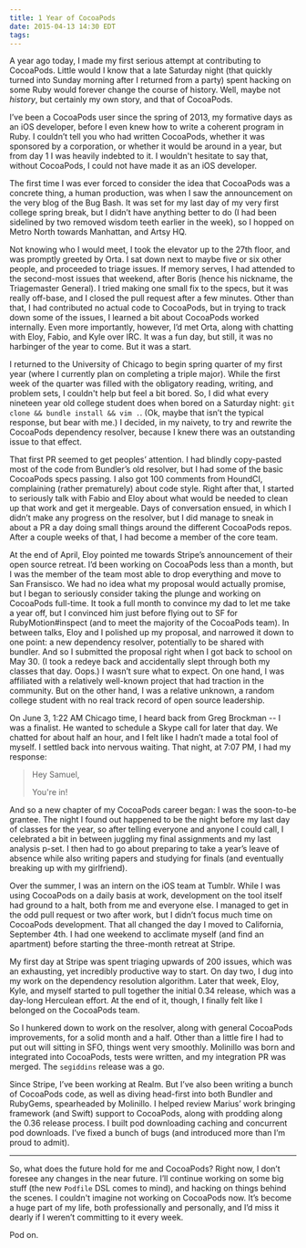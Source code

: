 ```yaml
---
title: 1 Year of CocoaPods
date: 2015-04-13 14:30 EDT
tags:
---
```


A year ago today, I made my first serious attempt at contributing to CocoaPods. Little would I know that a late Saturday night (that quickly turned into Sunday morning after I returned from a party) spent hacking on some Ruby would forever change the course of history. Well, maybe not *history*, but certainly my own story, and that of CocoaPods.

<!-- more -->

I’ve been a CocoaPods user since the spring of 2013, my formative days as an iOS developer, before I even knew how to write a coherent program in Ruby. I couldn’t tell you who had written CocoaPods, whether it was sponsored by a corporation, or whether it would be around in a year, but from day 1 I was heavily indebted to it. I wouldn't hesitate to say that, without CocoaPods, I could not have made it as an iOS developer.

The first time I was ever forced to consider the idea that CocoaPods was a concrete thing, a human production, was when I saw the announcement on the very blog of the Bug Bash. It was set for my last day of my very first college spring break, but I didn’t have anything better to do (I had been sidelined by two removed wisdom teeth earlier in the week), so I hopped on Metro North towards Manhattan, and Artsy HQ.

Not knowing who I would meet, I took the elevator up to the 27th floor, and was promptly greeted by Orta. I sat down next to maybe five or six other people, and proceeded to triage issues. If memory serves, I had attended to the second-most issues that weekend, after Boris (hence his nickname, the Triagemaster General). I tried making one small fix to the specs, but it was really off-base, and I closed the pull request after a few minutes. Other than that, I had contributed no actual code to CocoaPods, but in trying to track down some of the issues, I learned a bit about CocoaPods worked internally. Even more importantly, however, I’d met Orta, along with chatting with Eloy, Fabio, and Kyle over IRC. It was a fun day, but still, it was no harbinger of the year to come. But it was a start.

I returned to the University of Chicago to begin spring quarter of my first year (where I currently plan on completing a triple major). While the first week of the quarter was filled with the obligatory reading, writing, and problem sets, I couldn't help but feel a bit bored. So, I did what every nineteen year old college student does when bored on a Saturday night: `git clone && bundle install && vim .`. (Ok, maybe that isn’t the typical response, but bear with me.) I decided, in my naivety, to try and rewrite the CocoaPods dependency resolver, because I knew there was an outstanding issue to that effect.

That first PR seemed to get peoples’ attention. I had blindly copy-pasted most of the code from Bundler’s old resolver, but I had some of the basic CocoaPods specs passing. I also got 100 comments from HoundCI, complaining (rather prematurely) about code style. Right after that, I started to seriously talk with Fabio and Eloy about what would be needed to clean up that work and get it mergeable. Days of conversation ensued, in which I didn’t make any progress on the resolver, but I did manage to sneak in about a PR a day doing small things around the different CocoaPods repos. After a couple weeks of that, I had become a member of the core team.

At the end of April, Eloy pointed me towards Stripe’s announcement of their open source retreat. I’d been working on CocoaPods less than a month, but I was the member of the team most able to drop everything and move to San Fransisco. We had no idea what my proposal would actually promise, but I began to seriously consider taking the plunge and working on CocoaPods full-time. It took a full month to convince my dad to let me take a year off, but I convinced him just before flying out to SF for RubyMotion#inspect (and to meet the majority of the CocoaPods team). In between talks, Eloy and I polished up my proposal, and narrowed it down to one point: a new dependency resolver, potentially to be shared with bundler. And so I submitted the proposal right when I got back to school on May 30. (I took a redeye back and accidentally slept through both my classes that day. Oops.) I wasn’t sure what to expect. On one hand, I was affiliated with a relatively well-known project that had traction in the community. But on the other hand, I was a relative unknown, a random college student with no real track record of open source leadership.

On June 3, 1:22 AM Chicago time, I heard back from Greg Brockman -- I was a finalist. He wanted to schedule a Skype call for later that day. We chatted for about half an hour, and I felt like I hadn’t made a total fool of myself. I settled back into nervous waiting. That night, at 7:07 PM, I had my response:

> Hey Samuel,
> 
> You're in!


And so a new chapter of my CocoaPods career began: I was the soon-to-be grantee. The night I found out happened to be the night before my last day of classes for the year, so after telling everyone and anyone I could call, I celebrated a bit in between juggling my final assignments and my last analysis p-set. I then had to go about preparing to take a year’s leave of absence while also writing papers and studying for finals (and eventually breaking up with my girlfriend).

Over the summer, I was an intern on the iOS team at Tumblr. While I was using CocoaPods on a daily basis at work, development on the tool itself had ground to a halt, both from me and everyone else. I managed to get in the odd pull request or two after work, but I didn’t focus much time on CocoaPods development. That all changed the day I moved to California, September 4th. I had one weekend to acclimate myself (and find an apartment) before starting the three-month retreat at Stripe.

My first day at Stripe was spent triaging upwards of 200 issues, which was an exhausting, yet incredibly productive way to start. On day two, I dug into my work on the dependency resolution algorithm. Later that week, Eloy, Kyle, and myself started to pull together the initial 0.34 release, which was a day-long Herculean effort. At the end of it, though, I finally felt like I belonged on the CocoaPods team.

So I hunkered down to work on the resolver, along with general CocoaPods improvements, for a solid month and a half. Other than a little fire I had to put out will sitting in SFO, things went very smoothly. Molinillo was born and integrated into CocoaPods, tests were written, and my integration PR was merged. The `segiddins` release was a go.

Since Stripe, I’ve been working at Realm. But I’ve also been writing a bunch of CocoaPods code, as well as diving head-first into both Bundler and RubyGems, spearheaded by Molinillo. I helped review Marius’ work bringing framework (and Swift) support to CocoaPods, along with prodding along the 0.36 release process. I built pod downloading caching and concurrent pod downloads. I’ve fixed a bunch of bugs (and introduced more than I’m proud to admit).

---

So, what does the future hold for me and CocoaPods? Right now, I don’t foresee any changes in the near future. I’ll continue working on some big stuff (the new `Podfile` DSL comes to mind), and hacking on things behind the scenes. I couldn't imagine not working on CocoaPods now. It’s become a huge part of my life, both professionally and personally, and I’d miss it dearly if I weren’t committing to it every week.

Pod on.